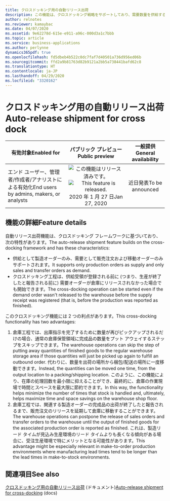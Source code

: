 ```yaml
---
title: クロスドッキング用の自動リリース出荷
description: この機能は、クロスドッキング戦略をサポートしており、需要数量を供給する製造オーダーが完了したと報告されたときに需要オーダーを倉庫に自動的にリリースできます。 このようにして、需要オーダーの履行に必要な数量が、生産出荷の場所から出庫の場所に直接移動されます。
author: relnotes
ms.reviewer: kamaybac
ms.date: 04/07/2020
ms.assetid: 9e62278d-615e-e911-a96c-000d3a1c7bbb
ms.topic: article
ms.service: business-applications
ms.author: perlynne
dynamics365pdf: true
ms.openlocfilehash: fd5dbeb4b522c0dc7faf7d40501a736d956ed06b
ms.sourcegitcommit: ffd2a9b81763d82b9121a2bb5a738441bafd62c8
ms.translationtype: HT
ms.contentlocale: ja-JP
ms.lasthandoff: 04/29/2020
ms.locfileid: "3320162"
---
```

# <a name="auto-release-shipment-for-cross-dock"></a><span data-ttu-id="0fe83-104">クロスドッキング用の自動リリース出荷</span><span class="sxs-lookup"><span data-stu-id="0fe83-104">Auto-release shipment for cross dock</span></span>


| <span data-ttu-id="0fe83-105">有効対象</span><span class="sxs-lookup"><span data-stu-id="0fe83-105">Enabled for</span></span>    |  <span data-ttu-id="0fe83-106">パブリック プレビュー</span><span class="sxs-lookup"><span data-stu-id="0fe83-106">Public preview</span></span> | <span data-ttu-id="0fe83-107">一般提供</span><span class="sxs-lookup"><span data-stu-id="0fe83-107">General availability</span></span> | 
| ---------- | :----------: |:----------: |
|<span data-ttu-id="0fe83-108">エンド ユーザー、管理者/作成者/アナリストによる有効化</span><span class="sxs-lookup"><span data-stu-id="0fe83-108">End users by admins, makers, or analysts</span></span>|<span data-ttu-id="0fe83-109">![この機能はリリース済みです。](/dynamics365-release-plan/media/green-checkmark.png "この機能はリリース済みです。")</span><span class="sxs-lookup"><span data-stu-id="0fe83-109">![This feature is released.](/dynamics365-release-plan/media/green-checkmark.png "This feature is released.")</span></span> <span data-ttu-id="0fe83-110">2020 年 1 月 27 日</span><span class="sxs-lookup"><span data-stu-id="0fe83-110">Jan 27, 2020</span></span>| <span data-ttu-id="0fe83-111">近日発表</span><span class="sxs-lookup"><span data-stu-id="0fe83-111">To be announced</span></span>|






## <a name="feature-details"></a><span data-ttu-id="0fe83-112">機能の詳細</span><span class="sxs-lookup"><span data-stu-id="0fe83-112">Feature details</span></span>
<!--feature detail start -->
<span data-ttu-id="0fe83-113">自動リリース出荷機能は、クロスドッキング フレームワークに基づいており、次の特性があります。</span><span class="sxs-lookup"><span data-stu-id="0fe83-113">The auto-release shipment feature builds on the cross-docking framework and has these characteristics:</span></span>

- <span data-ttu-id="0fe83-114">供給として製造オーダーのみ、需要として販売注文および移動オーダーのみサポートされます。</span><span class="sxs-lookup"><span data-stu-id="0fe83-114">It supports only production orders as supply and only sales and transfer orders as demand.</span></span>
- <span data-ttu-id="0fe83-115">クロスドッキング工程は、供給受領が登録される前に (つまり、生産が終了したと報告される前に) 需要オーダーが倉庫にリリースされなかった場合でも開始できます。</span><span class="sxs-lookup"><span data-stu-id="0fe83-115">The cross-docking operation can be started even if the demand order wasn't released to the warehouse before the supply receipt was registered (that is, before the production was reported as finished).</span></span>

<span data-ttu-id="0fe83-116">このクロスドッキング機能には 2 つの利点があります。</span><span class="sxs-lookup"><span data-stu-id="0fe83-116">This cross-docking functionality has two advantages:</span></span>

1. <span data-ttu-id="0fe83-117">倉庫工程では、出庫指示を完了するために数量が再びピックアップされるだけの場合、通常の倉庫保管領域に完成品の数量をプット アウェイするステップをスキップできます。</span><span class="sxs-lookup"><span data-stu-id="0fe83-117">The warehouse operations can skip the step of putting away quantities of finished goods to the regular warehouse storage area if those quantities will just be picked up again to fulfill an outbound order.</span></span> <span data-ttu-id="0fe83-118">代わりに、数量を出荷の場所から梱包/配送の場所に一度移動できます。</span><span class="sxs-lookup"><span data-stu-id="0fe83-118">Instead, the quantities can be moved one time, from the output location to a packing/shipping location.</span></span> <span data-ttu-id="0fe83-119">このように、この機能により、在庫の処理回数を最小限に抑えることができ、最終的に、倉庫の作業現場で時間とスペースを最大限に節約できます。</span><span class="sxs-lookup"><span data-stu-id="0fe83-119">In this way, the functionality helps minimize the number of times that stock is handled and, ultimately, helps maximize time and space savings on the warehouse shop floor.</span></span>
2. <span data-ttu-id="0fe83-120">倉庫工程では、関連する製造オーダーの完成品の出荷が終了したと報告されるまで、販売注文のリリースを延期して倉庫に移動することができます。</span><span class="sxs-lookup"><span data-stu-id="0fe83-120">The warehouse operations can postpone the release of sales orders and transfer orders to the warehouse until the output of finished goods for the associated production order is reported as finished.</span></span> <span data-ttu-id="0fe83-121">これは、製造リード タイムが見込み生産環境のリード タイムよりも長くなる傾向がある場合に、受注生産環境で特にメリットとなる可能性があります。</span><span class="sxs-lookup"><span data-stu-id="0fe83-121">This advantage might be especially relevant in make-to-order production environments where manufacturing lead times tend to be longer than the lead times in make-to-stock environments.</span></span>
<!--feature detail end -->










## <a name="see-also"></a><span data-ttu-id="0fe83-122">関連項目</span><span class="sxs-lookup"><span data-stu-id="0fe83-122">See also</span></span>

<!--docs start-->
<span data-ttu-id="0fe83-123">[クロスドッキング用の自動リリース出荷](https://docs.microsoft.com/dynamics365/supply-chain/warehousing/auto-release-shipment-for-cross-docking) (ドキュメント)</span><span class="sxs-lookup"><span data-stu-id="0fe83-123">[Auto-release shipment for cross-docking](https://docs.microsoft.com/dynamics365/supply-chain/warehousing/auto-release-shipment-for-cross-docking) (docs)</span></span>
<!--docs end-->
